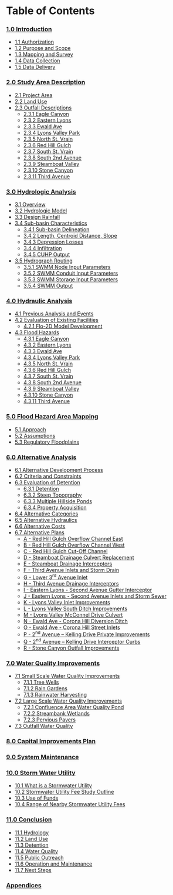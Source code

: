 # Table of Contents
<div class="toc">

### [1.0 Introduction](#introduction)
-   [1.1 Authorization](#authorization)
-   [1.2 Purpose and Scope](#purpose-and-scope)
-   [1.3 Mapping and Survey](#mapping-and-survey)
-   [1.4 Data Collection](#data-collection)
-   [1.5 Data Delivery](#data-delivery)
### [2.0 Study Area Description](#study-area-description)
-   [2.1 Project Area](#project-area)
-   [2.2 Land Use](#land-use)
-   [2.3 Outfall Descriptions](#outfall-descriptions)
    -   [2.3.1 Eagle Canyon](#eagle-canyon)
    -   [2.3.2 Eastern Lyons](#eastern-lyons)
    -   [2.3.3 Ewald Ave](#ewald-ave)
    -   [2.3.4 Lyons Valley Park](#lyons-valley-park)
    -   [2.3.5 North St. Vrain](#north-st.-vrain)
    -   [2.3.6 Red Hill Gulch](#red-hill-gulch)
    -   [2.3.7 South St. Vrain](#south-st.-vrain)
    -   [2.3.8 South 2nd Avenue](#south-2nd-avenue)
    -   [2.3.9 Steamboat Valley](#steamboat-valley)
    -   [2.3.10 Stone Canyon](#stone-canyon)
    -   [2.3.11 Third Avenue](#third-avenue)
### [3.0 Hydrologic Analysis](#hydrologic-analysis)
-   [3.1 Overview](#overview)
-   [3.2 Hydrologic Model](#hydrologic-model)
-   [3.3 Design Rainfall](#design-rainfall)
-   [3.4 Sub-basin Characteristics](#sub-basin-characteristics)
    -   [3.4.1 Sub-basin Delineation](#sub-basin-delineation)
    -   [3.4.2 Length, Centroid Distance,
            Slope](#length-centroid-distance-slope)
    -   [3.4.3 Depression Losses](#depression-losses)
    -   [3.4.4 Infiltration](#infiltration)
    -   [3.4.5 CUHP Output](#cuhp-output)
-   [3.5 Hydrograph Routing](#hydrograph-routing)
    -   [3.5.1 SWMM Node Input
            Parameters](#swmm-node-input-parameters)
    -   [3.5.2 SWMM Conduit Input
            Parameters](#swmm-conduit-input-parameters)
    -   [3.5.3 SWMM Storage Input
            Parameters](#swmm-storage-input-parameters)
    -   [3.5.4 SWMM Output](#swmm-output)
### [4.0 Hydraulic Analysis](#hydraulic-analysis)
-   [4.1 Previous Analysis and
        Events](#previous-analysis-and-events)
-   [4.2 Evaluation of Existing
        Facilities](#evaluation-of-existing-facilities)
    -   [4.2.1 Flo-2D Model Development](#flo-2d-model-development)
-   [4.3 Flood Hazards](#flood-hazards)
    -   [4.3.1 Eagle Canyon](#eagle-canyon-1)
    -   [4.3.2 Eastern Lyons](#eastern-lyons-1)
    -   [4.3.3 Ewald Ave](#ewald-ave-1)
    -   [4.3.4 Lyons Valley Park](#lyons-valley-park-1)
    -   [4.3.5 North St. Vrain](#north-st.-vrain-1)
    -   [4.3.6 Red Hill Gulch](#red-hill-gulch-1)
    -   [4.3.7 South St. Vrain](#south-st.-vrain-1)
    -   [4.3.8 South 2nd Avenue](#south-2nd-avenue-1)
    -   [4.3.9 Steamboat Valley](#steamboat-valley-1)
    -   [4.3.10 Stone Canyon](#stone-canyon-1)
    -   [4.3.11 Third Avenue](#third-avenue-1)
### [5.0 Flood Hazard Area Mapping](#flood-hazard-area-mapping)
-   [5.1 Approach](#approach)
-   [5.2 Assumptions](#assumptions)
-   [5.3 Regulatory Floodplains](#regulatory-floodplains)
### [6.0 Alternative Analysis](#alternative-analysis)
-   [6.1 Alternative Development
        Process](#alternative-development-process)
-   [6.2 Criteria and Constraints](#criteria-and-constraints)
-   [6.3 Evaluation of Detention](#evaluation-of-detention)
    -   [6.3.1 Detention](#detention)
    -   [6.3.2 Steep Topography](#steep-topography)
    -   [6.3.3 Multiple Hillside Ponds](#multiple-hillside-ponds)
    -   [6.3.4 Property Acquisition](#property-acquisition)
-   [6.4 Alternative Categories](#alternative-categories)
-   [6.5 Alternative Hydraulics](#alternative-hydraulics)
-   [6.6 Alternative Costs](#alternative-costs)
-   [6.7 Alternative Plans](#alternative-plans)
    -   [A - Red Hill Gulch Overflow Channel
            East](#a---red-hill-gulch-overflow-channel-east)
    -   [B - Red Hill Gulch Overflow Channel
            West](#b---red-hill-gulch-overflow-channel-west)
    -   [C - Red Hill Gulch Cut-Off
            Channel](#c---red-hill-gulch-cut-off-channel)
    -   [D - Steamboat Drainage Culvert
            Replacement](#d---steamboat-drainage-culvert-replacement)
    -   [E - Steamboat Drainage
            Interceptors](#e---steamboat-drainage-interceptors)
    -   [F - Third Avenue Inlets and Storm
            Drain](#f---third-avenue-inlets-and-storm-drain)
    -   [G - Lower 3<sup>rd</sup> Avenue
            Inlet](#g---lower-3rd-avenue-inlet)
    -   [H - Third Avenue Drainage
            Interceptors](#h---third-avenue-drainage-interceptors)
    -   [I - Eastern Lyons - Second Avenue Gutter
            Interceptor](#i---eastern-lyons---second-avenue-gutter-interceptor)
    -   [J - Eastern Lyons - Second Avenue Inlets and Storm
            Sewer](#j---eastern-lyons---second-avenue-inlets-and-storm-sewer)
    -   [K - Lyons Valley Inlet
            Improvements](#k---lyons-valley-inlet-improvements)
    -   [L - Lyons Valley South Ditch
            Improvements](#l---lyons-valley-south-ditch-improvements)
    -   [M - Lyons Valley McConnel Drive
            Culvert](#m---lyons-valley-mcconnel-drive-culvert)
    -   [N - Ewald Ave - Corona Hill Diversion
            Ditch](#n---ewald-ave---corona-hill-diversion-ditch)
    -   [O - Ewald Ave - Corona Hill Street
            Inlets](#o---ewald-ave---corona-hill-street-inlets)
    -   [P - 2<sup>nd</sup> Avenue – Kelling Drive Private
            Improvements](#p---2nd-avenue-kelling-drive-private-improvements)
    -   [Q - 2<sup>nd</sup> Avenue – Kelling Drive Interceptor
            Curbs](#q---2nd-avenue-kelling-drive-interceptor-curbs)
    -   [R - Stone Canyon Outfall
            Improvements](#r---stone-canyon-outfall-improvements)
### [7.0 Water Quality Improvements](#water-quality-improvements)
-   [7.1 Small Scale Water Quality
        Improvements](#small-scale-water-quality-improvements)
    -   [7.1.1 Tree Wells](#tree-wells)
    -   [7.1.2 Rain Gardens](#rain-gardens)
    -   [7.1.3 Rainwater Harvesting](#rainwater-harvesting)
-   [7.2 Large Scale Water Quality
        Improvements](#large-scale-water-quality-improvements)
    -   [7.2.1 Confluence Area Water Quality
            Pond](#confluence-area-water-quality-pond)
    -   [7.2.2 Streambank Wetlands](#streambank-wetlands)
    -   [7.2.3 Pervious Pavers](#pervious-pavers)
-   [7.3 Outfall Water Quality](#outfall-water-quality)
### [8.0 Capital Improvements Plan](#capital-improvements-plan)
### [9.0 System Maintenance](#system-maintenance)
### [10.0 Storm Water Utility](#storm-water-utility)
-   [10.1 What is a Stormwater
        Utility](#what-is-a-stormwater-utility)
-   [10.2 Stormwater Utility Fee Study
        Outline](#stormwater-utility-fee-study-outline)
-   [10.3 Use of Funds](#use-of-funds)
-   [10.4 Range of Nearby Stormwater Utility
        Fees](#range-of-nearby-stormwater-utility-fees)
### [11.0 Conclusion](#conclusion)
-   [11.1 Hydrology](#hydrology)
-   [11.2 Land Use](#land-use-1)
-   [11.3 Detention](#detention-1)
-   [11.4 Water Quality](#water-quality)
-   [11.5 Public Outreach](#public-outreach)
-   [11.6 Operation and Maintenance](#operation-and-maintenance)
-   [11.7 Next Steps](#next-steps)
### [Appendices](#appendices)

</div>